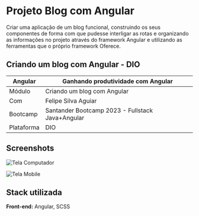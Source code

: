 
# Projeto Blog com Angular

Criar uma aplicação de um blog funcional, construindo os seus componentes de forma com que pudesse interligar as rotas e organizando as informações no projeto através do framework Angular e utilizando as ferramentas que o próprio framework Oferece.

## Criando um blog com Angular - DIO

| Angular    | Ganhando produtividade com Angular               |
|------------|--------------------------------------------------|
| Módulo     | Criando um blog com Angular                      |
| Com        | Felipe Silva Aguiar                              |
| Bootcamp   | Santander Bootcamp 2023 - Fullstack Java+Angular |
| Plataforma | DIO     

## Screenshots

![Tela Computador](https://i.ibb.co/M2SskGd/localhost-4200.png)

![Tela Mobile](https://i.ibb.co/prMGn50/localhost-4200-Pixel-7.png)

## Stack utilizada

**Front-end:** Angular, SCSS

